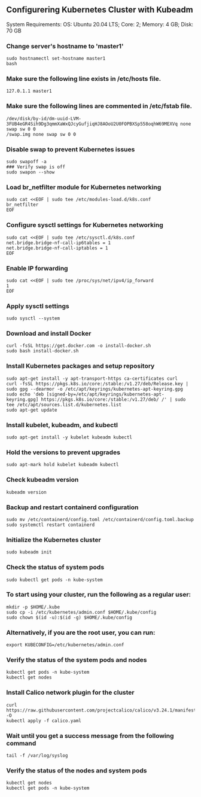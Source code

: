 Configurering Kubernetes Cluster with Kubeadm
--------------------------------------------
System Requirements: 
OS: Ubuntu 20.04 LTS;
Core: 2;
Memory: 4 GB;
Disk: 70 GB

### Change server's hostname to 'master1'
```
sudo hostnamectl set-hostname master1
bash
```

### Make sure the following line exists in /etc/hosts file.
```
127.0.1.1 master1
```

### Make sure the following lines are commented in /etc/fstab file.
```
/dev/disk/by-id/dm-uuid-LVM-3FUB4eGR4Sih9Dg3qmmXaWxQJcyGufjiqHJ8AOoU2U0FOPBXSp558oqhW69MEXVq none swap sw 0 0
/swap.img none swap sw 0 0
```

### Disable swap to prevent Kubernetes issues
```
sudo swapoff -a
### Verify swap is off
sudo swapon --show
```

### Load br_netfilter module for Kubernetes networking
```
sudo cat <<EOF | sudo tee /etc/modules-load.d/k8s.conf
br_netfilter
EOF
```

### Configure sysctl settings for Kubernetes networking
```
sudo cat <<EOF | sudo tee /etc/sysctl.d/k8s.conf
net.bridge.bridge-nf-call-ip6tables = 1
net.bridge.bridge-nf-call-iptables = 1
EOF
```

### Enable IP forwarding
```
sudo cat <<EOF | sudo tee /proc/sys/net/ipv4/ip_forward
1
EOF
```
### Apply sysctl settings
```
sudo sysctl --system
```

### Download and install Docker
```
curl -fsSL https://get.docker.com -o install-docker.sh
sudo bash install-docker.sh
```

### Install Kubernetes packages and setup repository
```
sudo apt-get install -y apt-transport-https ca-certificates curl
curl -fsSL https://pkgs.k8s.io/core:/stable:/v1.27/deb/Release.key | sudo gpg --dearmor -o /etc/apt/keyrings/kubernetes-apt-keyring.gpg
sudo echo 'deb [signed-by=/etc/apt/keyrings/kubernetes-apt-keyring.gpg] https://pkgs.k8s.io/core:/stable:/v1.27/deb/ /' | sudo tee /etc/apt/sources.list.d/kubernetes.list
sudo apt-get update
```

### Install kubelet, kubeadm, and kubectl
```
sudo apt-get install -y kubelet kubeadm kubectl
```

### Hold the versions to prevent upgrades
```
sudo apt-mark hold kubelet kubeadm kubectl
```

### Check kubeadm version
```
kubeadm version
```

### Backup and restart containerd configuration
```
sudo mv /etc/containerd/config.toml /etc/containerd/config.toml.backup
sudo systemctl restart containerd
````

### Initialize the Kubernetes cluster
```
sudo kubeadm init
```

### Check the status of system pods
```
sudo kubectl get pods -n kube-system
```

### To start using your cluster, run the following as a regular user:
```
mkdir -p $HOME/.kube
sudo cp -i /etc/kubernetes/admin.conf $HOME/.kube/config
sudo chown $(id -u):$(id -g) $HOME/.kube/config
```

### Alternatively, if you are the root user, you can run:
```
export KUBECONFIG=/etc/kubernetes/admin.conf
```

### Verify the status of the system pods and nodes
```
kubectl get pods -n kube-system
kubectl get nodes
```

### Install Calico network plugin for the cluster
```
curl https://raw.githubusercontent.com/projectcalico/calico/v3.24.1/manifests/calico.yaml -O
kubectl apply -f calico.yaml
```

### Wait until you get a success message from the following command
```
tail -f /var/log/syslog
```

### Verify the status of the nodes and system pods
```
kubectl get nodes
kubectl get pods -n kube-system
```
